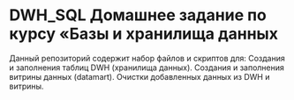 # DWH_SQL Домашнее задание по курсу «Базы и хранилища данных
Данный репозиторий содержит набор файлов и скриптов для:
Создания и заполнения таблиц DWH (хранилища данных).
Создания и заполнения витрины данных (datamart).
Очистки добавленных данных из DWH и витрины.


